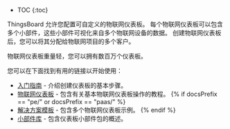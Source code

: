 * TOC
{:toc}

ThingsBoard 允许您配置可自定义的物联网仪表板。
每个物联网仪表板可以包含多个小部件，这些小部件可视化来自多个物联网设备的数据。
创建物联网仪表板后，您可以将其分配给物联网项目的多个客户。

物联网仪表板重量轻，您可以拥有数百万个仪表板。

您可以在下面找到有用的链接以开始使用：

- [入门指南](/docs/{{docsPrefix}}getting-started-guides/helloworld/) - 介绍创建仪表板的基本步骤。
- [物联网仪表板](/docs/{{docsPrefix}}user-guide/dashboards/) - 包含有关基本物联网仪表板操作的教程。
{% if docsPrefix == "pe/" or docsPrefix == "paas/" %}
- [解决方案模板](/docs/{{docsPrefix}}solution-templates/overview/) - 包含多个物联网仪表板示例。
{% endif %}
- [小部件库](/docs/{{docsPrefix}}user-guide/ui/widget-library/) - 包含仪表板小部件包的概述。